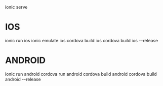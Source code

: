 ionic serve

# IOS
ionic run ios
ionic emulate ios
cordova build ios
cordova build ios --release

# ANDROID
ionic run android
cordova run android
cordova build android
cordova build android --release